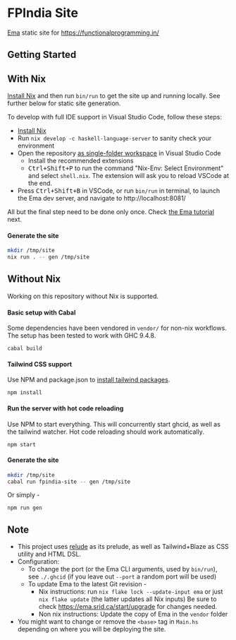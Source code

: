# FPIndia Site

[Ema](https://ema.srid.ca/) static site for https://functionalprogramming.in/

## Getting Started

## With Nix

[Install Nix](https://flakular.in/install) and then run `bin/run` to get the site up and running locally. See further below for static site generation.

To develop with full IDE support in Visual Studio Code, follow these steps:

- [Install Nix](https://zero-to-flakes.com/install/)
- Run `nix develop -c haskell-language-server` to sanity check your environment
- Open the repository [as single-folder workspace](https://code.visualstudio.com/docs/editor/workspaces#_singlefolder-workspaces) in Visual Studio Code
    - Install the recommended extensions
    - <kbd>Ctrl+Shift+P</kbd> to run the command "Nix-Env: Select Environment" and select `shell.nix`. The extension will ask you to reload VSCode at the end.
- Press <kbd>Ctrl+Shift+B</kbd> in VSCode, or run `bin/run` in terminal, to launch the Ema dev server, and navigate to http://localhost:8081/

All but the final step need to be done only once. Check [the Ema tutorial](https://ema.srid.ca/tutorial) next.

#### Generate the site

```sh
mkdir /tmp/site
nix run . -- gen /tmp/site
```

## Without Nix

Working on this repository without Nix is supported.

#### Basic setup with Cabal

Some dependencies have been vendored in `vendor/` for non-nix workflows. The setup has been tested to work with GHC 9.4.8.

```
cabal build
```

#### Tailwind CSS support

Use NPM and package.json to [install tailwind packages](https://tailwindcss.com/docs/installation).

```
npm install
```

#### Run the server with hot code reloading

Use NPM to start everything. This will concurrently start ghcid, as well as the tailwind watcher. Hot code reloading should work automatically.

```
npm start
```

#### Generate the site

```sh
mkdir /tmp/site
cabal run fpindia-site -- gen /tmp/site
```

Or simply -

```
npm run gen
```

## Note

- This project uses [relude](https://github.com/kowainik/relude) as its prelude, as well as Tailwind+Blaze as CSS utility and HTML DSL.
- Configuration:
  - To change the port (or the Ema CLI arguments, used by `bin/run`), see `./.ghcid` (if you leave out `--port` a random port will be used)
  - To update Ema to the latest Git revision -
    - Nix instructions: run `nix flake lock --update-input ema` or just `nix flake update` (the latter updates all Nix inputs)
      Be sure to check https://ema.srid.ca/start/upgrade for changes needed.
    - Non nix instructions: Update the copy of Ema in the `vendor` folder
- You might want to change or remove the `<base>` tag in `Main.hs` depending on where you will be deploying the site.

